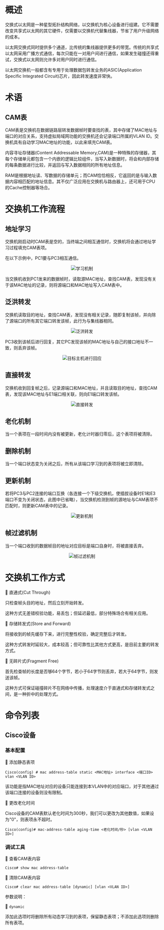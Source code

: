 # 概述
交换式以太网是一种星型拓扑结构网络，以交换机为核心设备进行组建。它不需要改变共享式以太网的其它硬件，仅需要以交换机代替集线器，节省了用户升级网络的成本。

以太网交换式同时提供多个通道，比传统的集线器提供更多的带宽。传统的共享式以太网采用广播方式通信，每次只能在一对用户间进行通信，如果发生碰撞还得重试，交换式以太网则允许多对用户同时进行通信。

以太网交换机一般都含有专用于处理数据包转发业务的ASIC(Application Specific Integrated Circuit)芯片，因此转发速度非常快。

# 术语
## CAM表
CAM表是交换机在数据链路层转发数据帧时要查找的表，其中存储了MAC地址与端口的对应关系，支持虚拟局域网功能的交换机还会记录端口所属的VLAN ID。交换机具有自动学习MAC地址的功能，以此来填充CAM表。

内容寻址存储器(Content Addressable Memory,CAM)是一种特殊的存储器，其每个存储单元都包含一个内嵌的逻辑比较组件，当写入新数据时，将会和内部存储的每条数据进行比较，并返回与写入数据相同的所有地址信息。

RAM是根据地址读、写数据的存储单元；而CAM恰恰相反，它返回的是与输入数据内容相匹配的地址信息。其不仅广泛应用在交换机与路由器上，还可用于CPU的Cache控制器等场合。

# 交换机工作流程
## 地址学习
交换机刚启动时CAM表是空的，当终端之间相互通信时，交换机将会通过地址学习过程填充CAM表项。

在以下示例中，PC1要与PC3相互通信。

<div align="center">

![学习机制](./Assets-交换式以太网/交换机工作流程-学习机制.jpg)

</div>

当交换机收到PC1发来的数据帧时，读取源MAC地址，查找CAM表，发现没有关于该MAC地址的记录，则将源端口和MAC地址写入CAM表中。

## 泛洪转发
交换机读取目的地址，查找CAM表，发现没有相关记录，随即复制该帧，并向除了源端口的所有其它端口转发该帧，此行为与集线器相同。

<div align="center">

![泛洪转发](./Assets-交换式以太网/交换机工作流程-泛洪转发.jpg)

</div>

PC3收到该帧后进行回复，其它PC发现该帧的MAC地址与自己的接口地址不一致，则丢弃该帧。

<div align="center">

![目标主机进行回应](./Assets-交换式以太网/交换机工作流程-目标主机进行回应.jpg)

</div>

## 直接转发
交换机收到回复帧之后，记录源端口和MAC地址，并且读取目的地址，查找CAM表，发现该MAC地址与E1端口相关联，则向E1端口转发该帧。

<div align="center">

![直接转发](./Assets-交换式以太网/交换机工作流程-直接转发.jpg)

</div>
  
## 老化机制
当一个表项在一段时间内没有被更新，老化计时器归零后，这个表项将被清除。

## 删除机制
当一个端口状态变为关闭之后，所有从该端口学习到的表项将被立即清除。

## 更新机制
若将PC3与PC2连接的端口互换（各连接一个下级交换机，使插拔设备时E1和E3端口不变为关闭状态，此图中已省略），当交换机检测到帧的源地址与CAM表项不匹配时，则更新CAM表中的记录。

<div align="center">

![更新机制](./Assets-交换式以太网/交换机工作流程-更新机制.jpg)

</div>

## 帧过滤机制
当一个端口收到的数据帧目的地址对应目标是端口自身时，将被直接丢弃。

<div align="center">

![帧过滤机制](./Assets-交换式以太网/交换机工作流程-帧过滤机制.jpg)

</div>

# 交换机工作方式
🔷 直通式(Cut Through)

只检查帧头目的地址，然后立刻开始转发。

这种方式无差错校验功能，易丢包；但延迟最低，部分特殊场合有相关应用。

🔷 存储转发式(Store and Forward)

将接收到的帧先缓存下来，进行完整性校验，确定完整后才转发。

这种方式转发时延较大，成本较高；但可靠性比其他方式更高，是目前主要的转发方式。

🔷 无碎片式(Fragment Free)

首先检查帧的长度是否够64个字节，若小于64字节则丢弃，若大于64字节，则发送该帧。

这种方式可保证碰撞碎片不在网络中传播，处理速度介于直通式和存储转发式之间，是一种折中的处理方式。

# 命令列表
## Cisco设备
### 基本配置
🔷 添加静态表项

```text
Cisco(config) # mac address-table static <MAC地址> interface <端口ID> vlan <VLAN ID>
```

该功能是指MAC地址对应的设备只能连接到本VLAN中的对应端口，对于其他通过该端口连接的设备则没有限制。

🔷 更改老化时间

Cisco设备的CAM表默认老化时间为300秒，我们可以更改为其他数值，如果设为"0"，则表项永不超时。

```text
Cisco(config)# mac-address-table aging-time <老化时间/秒> [vlan <VLAN ID>]
```

### 调试工具
🔶 查看CAM表内容

```text
Cisco# show mac address-table
```

🔶 清除CAM表内容

```text
Cisco# clear mac address-table [dynamic] [vlan <VLAN ID>]
```

参数说明：

🔺 `dynamic`

添加此选项时将删除所有动态学习到的表项，保留静态表项；不添加此选项则删除所有表项。
